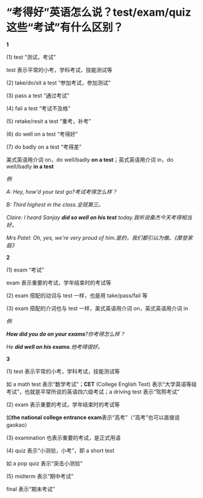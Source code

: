 # “考得好”英语怎么说？test/exam/quiz 这些“考试”有什么区别？

**1**

(1) test “测试，考试”

test 表示平常的小考，学科考试，技能测试等

(2) take/do/sit a test “参加考试，参加测试”

(3) pass a test “通过考试”

(4) fail a test “考试不及格”

(5) retake/resit a test “重考，补考”

(6) do well on a test “考得好”

(7) do badly on a test “考得差”

美式英语用介词 on，do well/badly **on a test**；英式英语用介词 in，do well/badly **in a test**

_例_

_A: Hey, how'd your test go?考试考得怎么样？_

_B: Third highest in the class.全班第三。_

_Claire: I heard Sanjay **did so well on his test** today.我听说桑杰今天考得相当好。_

_Mrs Patel: Oh, yes, we're very proud of him.是的，我们都引以为傲。《摩登家庭》_

**2**

(1) exam “考试”

exam 表示重要的考试，学年结束时的考试等

(2) exam 搭配的动词与 test 一样，也是用 take/pass/fail 等

(3) exam 搭配的介词也与 test 一样，美式英语用介词 on，英式英语用介词 in

_例_

_**How did you do on your exams**?你考得怎么样？_

_He **did well on his exams**.他考得很好。_

**3**

(1) test 表示平常的小考，学科考试，技能测试等

如 a math test 表示“数学考试”；**CET** (College English Test) 表示“大学英语等级考试”，也就是平常所说的英语四六级考试；a driving test 表示“驾照考试”

(2) exam 表示重要的考试，学年结束时的考试等

如**the national college entrance exam**表示“高考”（“高考”也可以直接说 gaokao）

(3) examination 也表示重要的考试，是正式用语

(4) quiz 表示“小测验，小考”，即 a short test

如 a pop quiz 表示“突击小测验”

(5) midterm 表示“期中考试”

final 表示“期末考试”
